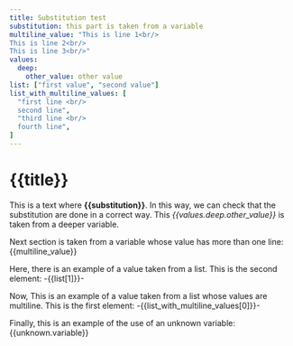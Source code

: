 ```yaml
---
title: Substitution test
substitution: this part is taken from a variable
multiline_value: "This is line 1<br/>
This is line 2<br/>
This is line 3<br/>"
values:
  deep:
    other_value: other value
list: ["first value", "second value"]
list_with_multiline_values: [
  "first line <br/>
  second line",
  "third line <br/>
  fourth line",
]
---
```


# {{title}}

This is a text where **{{substitution}}**. In this way, we can check that the substitution are done in a correct way. This *{{values.deep.other_value}}* is taken from a deeper variable.

Next section is taken from a variable whose value has more than one line:
{{multiline_value}}

Here, there is an example of a value taken from a list. This is the second element: -{{list[1]}}-

Now, This is an example of a value taken from a list whose values are multiline. This is the first element: -{{list_with_multiline_values[0]}}-

Finally, this is an example of the use of an unknown variable: {{unknown.variable}}
